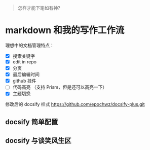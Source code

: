> 怎样才能下笔如有神?

# markdown 和我的写作工作流


理想中的文档管理特点：
* [X] 搜索关键字
* [X] edit in repo
* [X] 分页
* [X] 最后编辑时间
* [X] github 挂件
* [ ] 代码高亮 （支持 Prism，但是还可以高亮一下）
* [X] 主题切换

修改后的 docsify 样式
https://github.com/epochwz/docsify-plus.git

## docsify 简单配置



## docsify 与谈笑风生区

